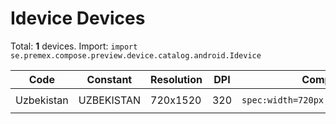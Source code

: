 # Idevice Devices

Total: **1** devices. Import: `import se.premex.compose.preview.device.catalog.android.Idevice`

| Code | Constant | Resolution | DPI | Compose Spec | Preview Usage |
|------|----------|------------|-----|-------------|---------------|
| Uzbekistan | UZBEKISTAN | 720x1520 | 320 | `spec:width=720px,height=1520px,dpi=320` | `@Preview(device = Idevice.UZBEKISTAN)` |

<!-- Generated automatically. Do not edit manually. -->
